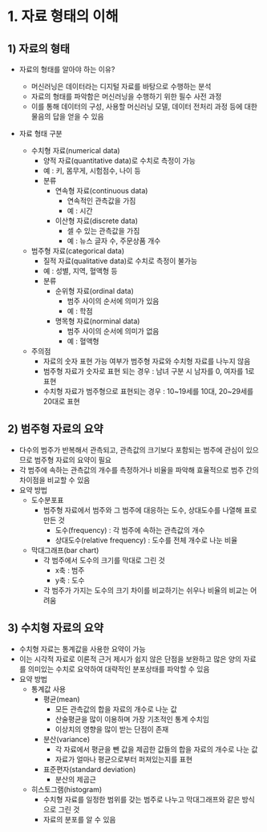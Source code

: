# 1. 자료 형태의 이해

## 1) 자료의 형태

- 자료의 형태를 알아야 하는 이유?
    - 머신러닝은 데이터라는 디지털 자료를 바탕으로 수행하는 분석
    - 자료의 형태를 파악함은 머신러닝을 수행하기 위한 필수 사전 과정
    - 이를 통해 데이터의 구성, 사용할 머신러닝 모델, 데이터 전처리 과정 등에 대한 물음의 답을 얻을 수 있음
    
- 자료 형태 구분
    - 수치형 자료(numerical data)
        - 양적 자료(quantitative data)로 수치로 측정이 가능
        - 예 : 키, 몸무게, 시험점수, 나이 등
        - 분류
            - 연속형 자료(continuous data)
                - 연속적인 관측값을 가짐
                - 예 : 시간
            - 이산형 자료(discrete data)
                - 셀 수 있는 관측값을 가짐
                - 예 : 뉴스 글자 수, 주문상품 개수
    - 범주형 자료(categorical data)
        - 질적 자료(qualitative data)로 수치로 측정이 불가능
        - 예 : 성별, 지역, 혈액형 등
        - 분류
            - 순위형 자료(ordinal data)
                - 범주 사이의 순서에 의미가 있음
                - 예 : 학점
            - 명목형 자료(norminal data)
                - 범주 사이의 순서에 의미가 없음
                - 예 : 혈액형
    - 주의점
        - 자료의 숫자 표현 가능 여부가 범주형 자료와 수치형 자료를 나누지 않음
        - 범주형 자료가 숫자로 표현 되는 경우 : 남녀 구분 시 남자를 0, 여자를 1로 표현
        - 수치형 자료가 범주형으로 표현되는 경우 : 10~19세를 10대, 20~29세를 20대로 표현
        

## 2) 범주형 자료의 요약

- 다수의 범주가 반복해서 관측되고, 관측값의 크기보다 포함되는 범주에 관심이 있으므로 범주형 자료의 요약이 필요
- 각 범주에 속하는 관측값의 개수를 측정하거나 비율을 파악해 효율적으로 범주 간의 차이점을 비교할 수 있음
- 요약 방법
    - 도수분포표
        - 범주형 자료에서 범주와 그 범주에 대응하는 도수, 상대도수를 나열해 표로 만든 것
            - 도수(frequency) : 각 범주에 속하는 관측값의 개수
            - 상대도수(relative frequency) : 도수를 전체 개수로 나눈 비율
    - 막대그래프(bar chart)
        - 각 범주에서 도수의 크기를 막대로 그린 것
            - x축 : 범주
            - y축 : 도수
        - 각 범주가 가지는 도수의 크기 차이를 비교하기는 쉬우나 비율의 비교는 어려움
    

## 3) 수치형 자료의 요약

- 수치형 자료는 통계값을 사용한 요약이 가능
- 이는 시각적 자료로 이론적 근거 제시가 쉽지 않은 단점을 보완하고 많은 양의 자료를 의미있는 수치로 요약하여 대략적인 분포상태를 파악할 수 있음
- 요약 방법
    - 통계값 사용
        - 평균(mean)
            - 모든 관측값의 합을 자료의 개수로 나눈 값
            - 산술평균을 많이 이용하며 가장 기초적인 통계 수치임
            - 이상치의 영향을 많이 받는 단점이 존재
        - 분산(variance)
            - 각 자료에서 평균을 뺀 값을 제곱한 값들의 합을 자료의 개수로 나눈 값
            - 자료가 얼마나 평균으로부터 퍼져있는지를 표현
        - 표준편자(standard deviation)
            - 분산의 제곱근
    - 히스토그램(histogram)
        - 수치형 자료를 일정한 범위를 갖는 범주로 나누고 막대그래프와 같은 방식으로 그린 것
        - 자료의 분포를 알 수 있음